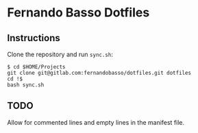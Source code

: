 # Fernando Basso Dotfiles

## Instructions

Clone the repository and run `sync.sh`:

```shell-session
$ cd $HOME/Projects
git clone git@gitlab.com:fernandobasso/dotfiles.git dotfiles
cd !$
bash sync.sh
```


## TODO

Allow for commented lines and empty lines in the manifest file.

